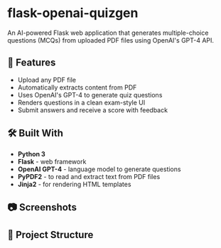 # flask-openai-quizgen

An AI-powered Flask web application that generates multiple-choice questions (MCQs) from uploaded PDF files using OpenAI's GPT-4 API.

## 🚀 Features

- Upload any PDF file
- Automatically extracts content from PDF
- Uses OpenAI's GPT-4 to generate quiz questions
- Renders questions in a clean exam-style UI
- Submit answers and receive a score with feedback

## 🛠️ Built With

- **Python 3**
- **Flask** - web framework
- **OpenAI GPT-4** - language model to generate questions
- **PyPDF2** - to read and extract text from PDF files
- **Jinja2** - for rendering HTML templates

## 📷 Screenshots

<!-- Add screenshots of `index.html`, `exam.html`, `result.html` -->

## 📂 Project Structure

